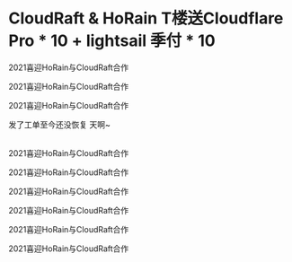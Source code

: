 # CloudRaft &amp; HoRain T楼送Cloudflare Pro * 10 + lightsail 季付 * 10


2021喜迎HoRain与CloudRaft合作

2021喜迎HoRain与CloudRaft合作

2021喜迎HoRain与CloudRaft合作

发了工单至今还没恢复 天啊~

<br />
2021喜迎HoRain与CloudRaft合作

2021喜迎HoRain与CloudRaft合作

2021喜迎HoRain与CloudRaft合作<img id="aimg_e922q" onclick="zoom(this, this.src, 0, 0, 0)" class="zoom" src="https://cdn.jsdelivr.net/gh/hishis/forum-master/public/images/patch.gif" onmouseover="img_onmouseoverfunc(this)" onload="thumbImg(this)" border="0" alt="" />

2021喜迎HoRain与CloudRaft合作

2021喜迎HoRain与CloudRaft合作

2021喜迎HoRain与CloudRaft合作
